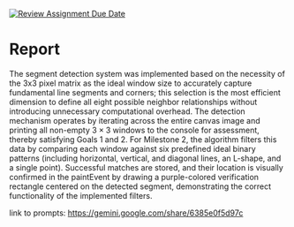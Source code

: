 [![Review Assignment Due Date](https://classroom.github.com/assets/deadline-readme-button-22041afd0340ce965d47ae6ef1cefeee28c7c493a6346c4f15d667ab976d596c.svg)](https://classroom.github.com/a/ZCO_vauY)
# Report

The segment detection system was implemented based on the necessity of the 3x3 pixel matrix as the ideal window size to accurately capture fundamental line segments and corners; this selection is the most efficient dimension to define all eight possible neighbor relationships without introducing unnecessary computational overhead. The detection mechanism operates by iterating across the entire canvas image and printing all non-empty $3 \times 3$ windows to the console for assessment, thereby satisfying Goals 1 and 2. For Milestone 2, the algorithm filters this data by comparing each window against six predefined ideal binary patterns (including horizontal, vertical, and diagonal lines, an L-shape, and a single point). Successful matches are stored, and their location is visually confirmed in the paintEvent by drawing a purple-colored verification rectangle centered on the detected segment, demonstrating the correct functionality of the implemented filters.

link to prompts: https://gemini.google.com/share/6385e0f5d97c
